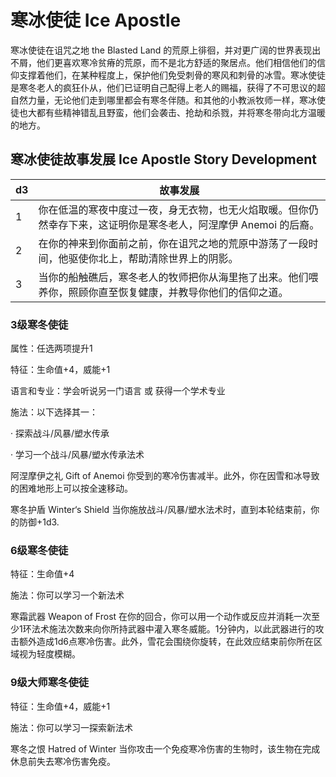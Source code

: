 # 寒冰使徒 Ice Apostle

寒冰使徒在诅咒之地 the Blasted Land
的荒原上徘徊，并对更广阔的世界表现出不屑，他们更喜欢寒冷贫瘠的荒原，而不是北方舒适的聚居点。他们相信他们的信仰支撑着他们，在某种程度上，保护他们免受刺骨的寒风和刺骨的冰雪。寒冰使徒是寒冬老人的疯狂仆从，他们已证明自己配得上老人的赐福，获得了不可思议的超自然力量，无论他们走到哪里都会有寒冬伴随。和其他的小教派牧师一样，寒冰使徒也大都有些精神错乱且野蛮，他们会袭击、抢劫和杀戮，并将寒冬带向北方温暖的地方。

## 寒冰使徒故事发展 Ice Apostle Story Development

<table>
<thead>
<tr class="header">
<th>d3</th>
<th>故事发展</th>
</tr>
</thead>
<tbody>
<tr class="odd">
<td>1</td>
<td>你在低温的寒夜中度过一夜，身无衣物，也无火焰取暖。但你仍然幸存下来，这证明你是寒冬老人，阿涅摩伊
Anemoi 的后裔。</td>
</tr>
<tr class="even">
<td>2</td>
<td>在你的神来到你面前之前，你在诅咒之地的荒原中游荡了一段时间，他驱使你北上，帮助清除世界上的阴影。</td>
</tr>
<tr class="odd">
<td>3</td>
<td>当你的船触礁后，寒冬老人的牧师把你从海里拖了出来。他们喂养你，照顾你直至恢复健康，并教导你他们的信仰之道。</td>
</tr>
</tbody>
</table>

### 3级寒冬使徒

属性：任选两项提升1

特征：生命值+4，威能+1

语言和专业：学会听说另一门语言 或 获得一个学术专业

施法：以下选择其一：

· 探索战斗/风暴/塑水传承

· 学习一个战斗/风暴/塑水传承法术

阿涅摩伊之礼 Gift of Anemoi
你受到的寒冷伤害减半。此外，你在因雪和冰导致的困难地形上可以按全速移动。

寒冬护盾 Winter‘s Shield
当你施放战斗/风暴/塑水法术时，直到本轮结束前，你的防御+1d3.

### 6级寒冬使徒

特征：生命值+4

施法：你可以学习一个新法术

寒霜武器 Weapon of Frost
在你的回合，你可以用一个动作或反应并消耗一次至少1环法术施法次数来向你所持武器中灌入寒冬威能。1分钟内，以此武器进行的攻击额外造成1d6点寒冷伤害。此外，雪花会围绕你旋转，在此效应结束前你所在区域视为轻度模糊。

### 9级大师寒冬使徒

特征：生命值+4，威能+1

施法：你可以学习一探索新法术

寒冬之恨 Hatred of Winter
当你攻击一个免疫寒冷伤害的生物时，该生物在完成休息前失去寒冷伤害免疫。
